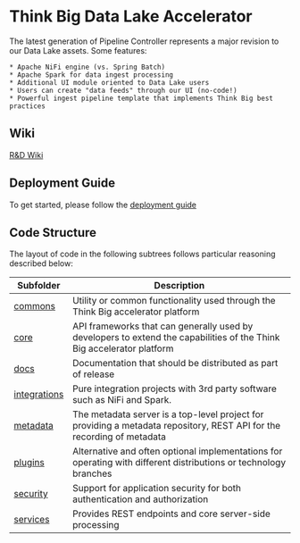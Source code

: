 # Think Big Data Lake Accelerator

The latest generation of Pipeline Controller represents a major revision to our Data Lake 
assets.  Some features:

    * Apache NiFi engine (vs. Spring Batch)
    * Apache Spark for data ingest processing  
    * Additional UI module oriented to Data Lake users
    * Users can create "data feeds" through our UI (no-code!)
    * Powerful ingest pipeline template that implements Think Big best practices

## Wiki

[R&D Wiki](https://wiki.thinkbiganalytics.com/display/RD/Pipeline+Controller+-+Next+Generation/)

## Deployment Guide

To get started, please follow the [deployment guide](docs/latest/deployment-guide.adoc)

## Code Structure

The layout of code in the following subtrees follows particular reasoning described below: 

| Subfolder        | Description           |
| ------------- |-------------|
| [commons](commons) |  Utility or common functionality used through the Think Big accelerator platform
| [core](core) | API frameworks that can generally used by developers to extend the capabilities of the Think Big accelerator platform
| [docs](docs) | Documentation that should be distributed as part of release
| [integrations](integrations) | Pure integration projects with 3rd party software such as NiFi and Spark. 
| [metadata](metadata) | The metadata server is a top-level project for providing a metadata repository, REST API for the recording of metadata
| [plugins](plugins) | Alternative and often optional implementations for operating with different distributions or technology branches
| [security](security) | Support for application security for both authentication and authorization
| [services](services) | Provides REST endpoints and core server-side processing 
